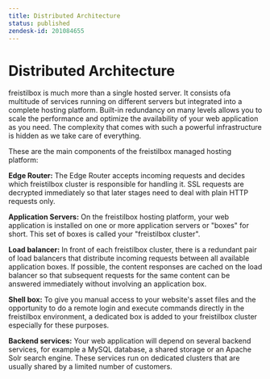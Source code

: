 ```yaml
---
title: Distributed Architecture
status: published
zendesk-id: 201084655
---
```


# Distributed Architecture

freistilbox is much more than a single hosted server. It consists ofa multitude
of services running on different servers but integrated into a complete hosting
platform. Built-in redundancy on many levels allows you to scale the performance
and optimize the availability of your web application as you need. The
complexity that comes with such a powerful infrastructure is hidden as we take
care of everything.

These are the main components of the freistilbox managed hosting platform:

**Edge Router:** The Edge Router accepts incoming requests and decides which
freistilbox cluster is responsible for handling it. SSL requests are decrypted
immediately so that later stages need to deal with plain HTTP requests only.

**Application Servers:** On the freistilbox hosting platform, your web
application is installed on one or more application servers or "boxes" for
short. This set of boxes is called your "freistilbox cluster".

**Load balancer:** In front of each freistilbox cluster, there is a redundant
pair of load balancers that distribute incoming requests between all available
application boxes. If possible, the content responses are cached on the load
balancer so that subsequent requests for the same content can be answered
immediately without involving an application box.

**Shell box:** To give you manual access to your website's asset files and the
opportunity to do a remote login and execute commands directly in the
freistilbox environment, a dedicated box is added to your freistilbox cluster
especially for these purposes.

**Backend services:** Your web application will depend on several backend
services, for example a MySQL database, a shared storage or an Apache Solr
search engine. These services run on dedicated clusters that are usually shared
by a limited number of customers.
